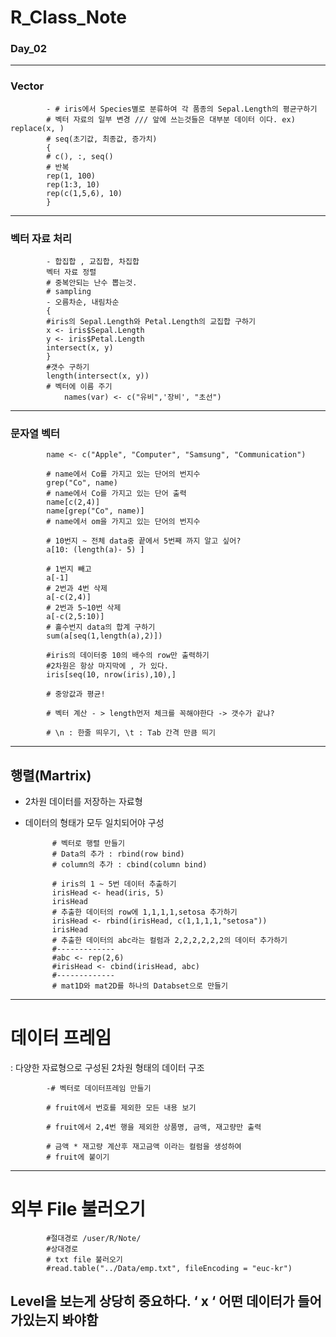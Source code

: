 # R_Class_Note

### Day_02
---

### Vector
            - # iris에서 Species별로 분류하여 각 품종의 Sepal.Length의 평균구하기
            # 벡터 자료의 일부 변경 /// 앞에 쓰는것들은 대부분 데이터 이다. ex) replace(x, )
            # seq(초기값, 최종값, 증가치)
            {
            # c(), :, seq()
            # 반복
            rep(1, 100)
            rep(1:3, 10)
            rep(c(1,5,6), 10)
            }
            
--- 
### 벡터 자료 처리
            - 합집합 , 교집합, 차집합 
            벡터 자료 정렬
            # 중복안되는 난수 뽑는것.
            # sampling 
            - 오름차순, 내림차순
            {
            #iris의 Sepal.Length와 Petal.Length의 교집합 구하기
            x <- iris$Sepal.Length
            y <- iris$Petal.Length
            intersect(x, y)
            }
            #갯수 구하기 
            length(intersect(x, y))
            # 벡터에 이름 주기
                names(var) <- c("유비",'장비', "초선")
            
---
### 문자열 벡터
            name <- c("Apple", "Computer", "Samsung", "Communication")

            # name에서 Co를 가지고 있는 단어의 번지수
            grep("Co", name)
            # name에서 Co를 가지고 있는 단어 출력
            name[c(2,4)]
            name[grep("Co", name)]
            # name에서 om을 가지고 있는 단어의 번지수

            # 10번지 ~ 전체 data중 끝에서 5번째 까지 알고 싶어?
            a[10: (length(a)- 5) ]
            
            # 1번지 빼고
            a[-1]
            # 2번과 4번 삭제
            a[-c(2,4)]
            # 2번과 5~10번 삭제
            a[-c(2,5:10)]
            # 홀수번지 data의 합계 구하기
            sum(a[seq(1,length(a),2)])
            
            #iris의 데이터중 10의 배수의 row만 출력하기
            #2차원은 항상 마지막에 , 가 있다.
            iris[seq(10, nrow(iris),10),]
            
            # 중앙값과 평균!
            
            # 벡터 계산 - > length먼저 체크를 꼭해야한다 -> 갯수가 같냐?

            # \n : 한줄 띄우기, \t : Tab 간격 만큼 띄기
---
## 행렬(Martrix)
- 2차원 데이터를 저장하는 자료형 
- 데이터의 형태가 모두 일치되어야 구성

            # 벡터로 행렬 만들기
            # Data의 추가 : rbind(row bind)
            # column의 추가 : cbind(column bind)
            
            # iris의 1 ~ 5번 데이터 추출하기
            irisHead <- head(iris, 5)
            irisHead
            # 추출한 데이터의 row에 1,1,1,1,setosa 추가하기
            irisHead <- rbind(irisHead, c(1,1,1,1,"setosa"))
            irisHead
            # 추출한 데이터의 abc라는 컬럼과 2,2,2,2,2,2의 데이터 추가하기 
            #-------------
            #abc <- rep(2,6)
            #irisHead <- cbind(irisHead, abc)
            #-------------
            # mat1D와 mat2D를 하나의 Databset으로 만들기


---
# 데이터 프레임
: 다양한 자료형으로 구성된 2차원 형태의 데이터 구조


            -# 벡터로 데이터프레임 만들기
            
            # fruit에서 번호를 제외한 모든 내용 보기
            
            # fruit에서 2,4번 행을 제외한 상품명, 금액, 재고량만 출력

            # 금액 * 재고량 계산후 재고금액 이라는 컬럼을 생성하여 
            # fruit에 붙이기

--- 
# 외부 File 불러오기
            #절대경로 /user/R/Note/
            #상대경로 
            # txt file 불러오기
            #read.table("../Data/emp.txt", fileEncoding = "euc-kr")
        
        
## Level을 보는게 상당히 중요하다. ‘ x ‘ 어떤 데이터가 들어가있는지 봐야함
